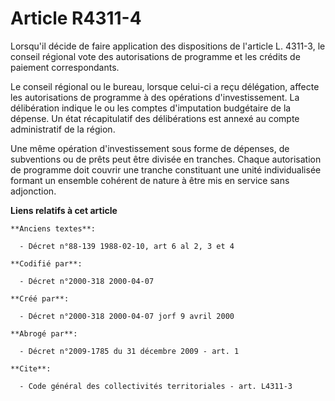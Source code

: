 # Article R4311-4

Lorsqu'il décide de faire application des dispositions de l'article L. 4311-3, le conseil régional vote des autorisations de
programme et les crédits de paiement correspondants.

Le conseil régional ou le bureau, lorsque celui-ci a reçu délégation, affecte les autorisations de programme à des opérations
d'investissement. La délibération indique le ou les comptes d'imputation budgétaire de la dépense. Un état récapitulatif des
délibérations est annexé au compte administratif de la région.

Une même opération d'investissement sous forme de dépenses, de subventions ou de prêts peut être divisée en tranches. Chaque
autorisation de programme doit couvrir une tranche constituant une unité individualisée formant un ensemble cohérent de
nature à être mis en service sans adjonction.

**Liens relatifs à cet article**

	**Anciens textes**:

	  - Décret n°88-139 1988-02-10, art 6 al 2, 3 et 4

	**Codifié par**:

	  - Décret n°2000-318 2000-04-07

	**Créé par**:

	  - Décret n°2000-318 2000-04-07 jorf 9 avril 2000

	**Abrogé par**:

	  - Décret n°2009-1785 du 31 décembre 2009 - art. 1

	**Cite**:

	  - Code général des collectivités territoriales - art. L4311-3
